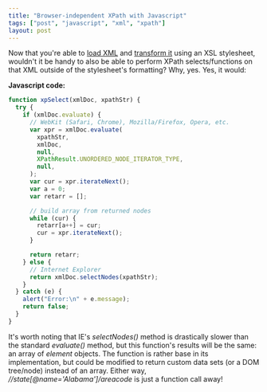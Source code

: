 ```yaml
---
title: "Browser-independent XPath with Javascript"
tags: ["post", "javascript", "xml", "xpath"]
layout: post
---
```


Now that you're able to [load
XML](/2008/09/browser-independent-xml-load-with-javascript/)
and [transform
it](/2008/09/browser-independent-xslt-with-javascript/)
using an XSL stylesheet, wouldn't it be handy to also be able to perform
XPath selects/functions on that XML outside of the stylesheet's
formatting? Why, yes. Yes, it would:<!--more-->

**Javascript code:**

```js
function xpSelect(xmlDoc, xpathStr) {
  try {
    if (xmlDoc.evaluate) {
      // WebKit (Safari, Chrome), Mozilla/Firefox, Opera, etc.
      var xpr = xmlDoc.evaluate(
        xpathStr,
        xmlDoc,
        null,
        XPathResult.UNORDERED_NODE_ITERATOR_TYPE,
        null,
      );
      var cur = xpr.iterateNext();
      var a = 0;
      var retarr = [];

      // build array from returned nodes
      while (cur) {
        retarr[a++] = cur;
        cur = xpr.iterateNext();
      }

      return retarr;
    } else {
      // Internet Explorer
      return xmlDoc.selectNodes(xpathStr);
    }
  } catch (e) {
    alert("Error:\n" + e.message);
    return false;
  }
}
```

It's worth noting that IE's _selectNodes()_ method is drastically slower
than the standard _evaluate()_ method, but this function's results will
be the same: an array of _element_ objects. The function is rather base
in its implementation, but could be modified to return custom data sets
(or a DOM tree/node) instead of an array. Either way,
_//state[@name='Alabama']/areacode_ is just a function call away!
